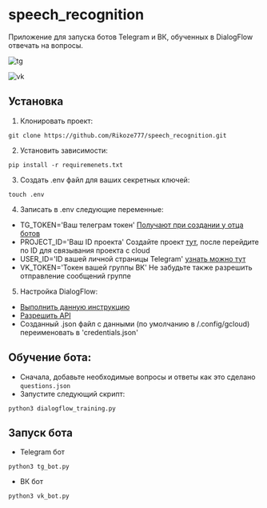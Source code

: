 # speech_recognition

Приложение для запуска ботов Telegram и ВК, обученных в DialogFlow отвечать на вопросы.

![tg](https://user-images.githubusercontent.com/61386361/218321093-6deb7475-c5d1-46c4-9fe7-1375615d772f.gif)

![vk](https://user-images.githubusercontent.com/61386361/218321096-a2413f63-ed7a-4e57-899f-be78f2996de8.gif)


## Установка

1) Клонировать проект:
```
git clone https://github.com/Rikoze777/speech_recognition.git
```

2) Установить зависимости:
```
pip install -r requiremenets.txt
```

3) Создать .env файл для ваших секретных ключей:
```
touch .env
```

4) Записать в .env следующие переменные:
* TG_TOKEN='Ваш телеграм токен'  [Получают при создании у отца ботов](https://t.me/botfather)
* PROJECT_ID='Ваш ID проекта' Создайте проект [тут](https://dialogflow.cloud.google.com/#/editAgent), после перейдите по ID для связывания проекта с cloud
* USER_ID='ID вашей личной страницы Telegram' [узнать можно тут](https://t.me/username_to_id_bot)
* VK_TOKEN='Токен вашей группы ВК' Не забудьте также разрешить отправление сообщений группе


5) Настройка DialogFlow:
* [Выполнить данную инструкцию](https://cloud.google.com/sdk/docs/install-sdk)
* [Разрешить API](https://cloud.google.com/dialogflow/es/docs/quick/setup)
* Созданный .json файл с данными (по умолчанию в /.config/gcloud) переименовать в 'credentials.json'

## Обучение бота:
* Сначала, добавьте необходимые вопросы и ответы как это сделано `questions.json`
* Запустите следующий скрипт:
```
python3 dialogflow_training.py
```

## Запуск бота
* Telegram бот
```
python3 tg_bot.py
```
* ВК бот
```
python3 vk_bot.py
```
